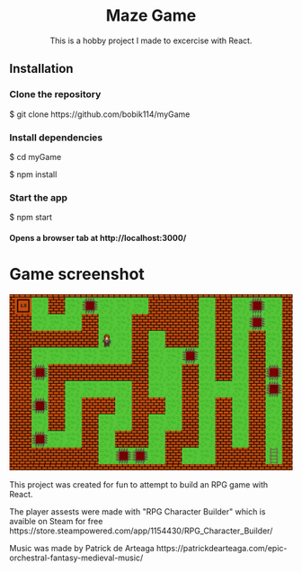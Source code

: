 <div align=center>
  <h1>Maze Game</h1>

<p>This is a hobby project I made to excercise with React.</p>
</div>
<h2>Installation</h2>
<h3>Clone the repository</h3>
$ git clone https://github.com/bobik114/myGame

<h3>Install dependencies</h3>
<p>$ cd myGame</p>
<p>$ npm install</p>

<h3>Start the app</h3>
$ npm start

<h4>Opens a browser tab at http://localhost:3000/</h4>

<h1>Game screenshot</h1>
<img src="./screen.jpg">

<p>This project was created for fun to attempt to build an RPG game with React. </p>

<p>The player assests were made with "RPG Character Builder" which is avaible on Steam for free https://store.steampowered.com/app/1154430/RPG_Character_Builder/</p>

<p>Music was made by Patrick de Arteaga
https://patrickdearteaga.com/epic-orchestral-fantasy-medieval-music/ </p>
